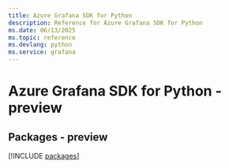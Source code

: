 ```yaml
---
title: Azure Grafana SDK for Python
description: Reference for Azure Grafana SDK for Python
ms.date: 06/13/2025
ms.topic: reference
ms.devlang: python
ms.service: grafana
---
```

# Azure Grafana SDK for Python - preview
## Packages - preview
[!INCLUDE [packages](grafana-index.md)]